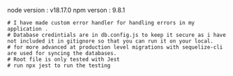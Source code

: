 node version : v18.17.0
npm verson  : 9.8.1




    # I have made custom error handler for handling errors in my application . 
    # Database credintials are in db.config.js to keep it secure as i have not included it in gitignore so that you can run it on your local.
    # for more advanced at production level migrations with sequelize-cli are used for syncing the databases.
    # Root file is only tested with Jest 
    # run npx jest to run the testing
